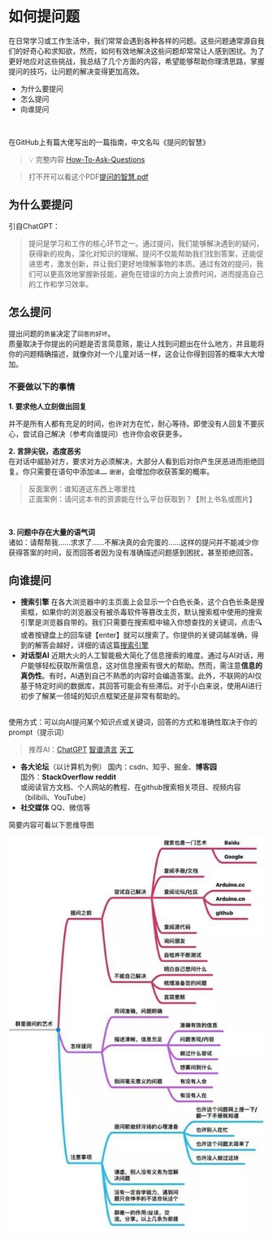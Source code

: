 # 如何提问题

在日常学习或工作生活中，我们常常会遇到各种各样的问题。这些问题通常源自我们的好奇心和求知欲，然而，如何有效地解决这些问题却常常让人感到困扰。为了更好地应对这些挑战，我总结了几个方面的内容，希望能够帮助你理清思路，掌握提问的技巧，让问题的解决变得更加高效。<br>
- 为什么要提问
- 怎么提问
- 向谁提问
<br>

在GitHub上有篇大佬写出的一篇指南，中文名叫《提问的智慧》

> 💡 完整内容 [How-To-Ask-Questions](https://github.com/FredWe/How-To-Ask-Questions-The-Smart-Way/blob/master/README-zh_CN.md)


>打不开可以看这个PDF[提问的智慧.pdf](/HowToUseYourComputer/docs/content/提问的智慧.pdf)

## 为什么要提问
引自ChatGPT：
>提问是学习和工作的核心环节之一。通过提问，我们能够解决遇到的疑问，获得新的视角，深化对知识的理解。提问不仅能帮助我们找到答案，还能促进思考，激发创新，并让我们更好地理解事物的本质。通过有效的提问，我们可以更高效地掌握新技能，避免在错误的方向上浪费时间，进而提高自己的工作和学习效率。
## 怎么提问
提出问题的`质量`决定了`回答的好坏`。
<br>
质量取决于你提出的问题是否言简意赅，能让人找到问题出在什么地方，并且能将你的问题精确描述，就像你对一个儿童对话一样，这会让你得到回答的概率大大增加。<br>
### 不要做以下的事情<br>
 <b>1. 要求他人立刻做出回复</b>

 并不是所有人都有充足的时间，也许对方在忙，耐心等待。即使没有人回复不要灰心，尝试自己解决（参考向谁提问）也许你会收获更多。

 **2. 言辞尖锐，态度恶劣**<br>
 在对话中威胁对方，要求对方必须解决，大部分人看到后对你产生厌恶进而拒绝回复。你只需要在语句中添加`请……` `谢谢`，会增加你收获答案的概率。
 >反面案例：谁知道这东西上哪里找<br>
 >正面案例：请问这本书的资源能在什么平台获取到？【附上书名或图片】
 <br>

**3. 问题中存在大量的语气词**<br>
诸如：请帮帮我……求求了……不解决真的会完蛋的……这样的提问并不能减少你获得答案的时间，反而回答者因为没有准确描述问题感到困扰，甚至拒绝回答。

## 向谁提问

- **搜索引擎**
在各大浏览器中的主页面上会显示一个白色长条，这个白色长条是搜索框，如果你的浏览器没有被杀毒软件等篡改主页，默认搜索框中使用的搜索引擎是浏览器自带的。我们只需要在搜索框中输入你想查找的关键词，点击🔍或者按键盘上的回车键【enter】就可以搜索了。你提供的关键词越准确，得到的解答会越好，详细的请这篇[搜索引擎](/content/软件篇/搜索引擎.md)
- **对话型AI**
近期大火的人工智能极大简化了信息搜索的难度。通过与AI对话，用户能够轻松获取所需信息，这对信息搜索有很大的帮助。然而，需注意**信息的真伪性**。有时，AI遇到自己不熟悉的内容时会编造答案。此外，不联网的AI仅基于特定时间的数据库，其回答可能会有些滞后。对于小白来说，使用AI进行初步了解某一领域的知识点框架还是非常有帮助的。
<br>
使用方式：可以向AI提问某个知识点或关键词，回答的方式和准确性取决于你的prompt（提示词）
<br>

>推荐AI：[ChatGPT](https://chatgpt.com/) [智谱清言](https://chatglm.cn/) [天工](https://www.tiangong.cn/)

- **各大论坛**（以计算机为例）
国内：csdn、知乎、掘金、**博客园**<br>
国外：**StackOverflow** **reddit**<br>
或阅读官方文档、个人网站的教程、在github搜索相关项目、视频内容（bilibili、YouTube）<br>
- **社交媒体**
QQ、微信等<br>

简要内容可看以下思维导图<br>

![Untitled](/提问思维导图.jpg)








